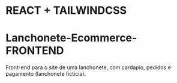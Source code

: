 # REACT + TAILWINDCSS

# Lanchonete-Ecommerce-FRONTEND
Front-end para o site de uma lanchonete, com cardapio, pedidos e pagamento (lanchonete ficticia).

